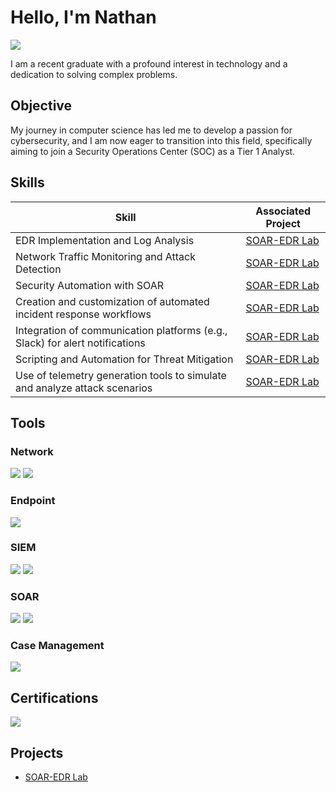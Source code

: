 # Hello, I'm Nathan
<a href="https://linkedin.com/in/nathan-parisot"><img src="https://img.shields.io/badge/-LinkedIn-0072b1?&style=for-the-badge&logo=linkedin&logoColor=white" /></a>


I am a recent graduate with a profound interest in technology and a dedication to solving complex problems.

## Objective

My journey in computer science has led me to develop a passion for cybersecurity, and I am now eager to transition into this field, specifically aiming to join a Security Operations Center (SOC) as a Tier 1 Analyst.

## Skills

| Skill                                         | Associated Project         |
|-----------------------------------------------|----------------------------|
| EDR Implementation and Log Analysis          | <a href="https://github.com/Paris0t/SOAR-EDR-Project">SOAR-EDR Lab</a>|
| Network Traffic Monitoring and Attack Detection | <a href="https://github.com/Paris0t/SOAR-EDR-Project">SOAR-EDR Lab</a>|
| Security Automation with SOAR         | <a href="https://github.com/Paris0t/SOAR-EDR-Project">SOAR-EDR Lab</a>|
| Creation and customization of automated incident response workflows      | <a href="https://github.com/Paris0t/SOAR-EDR-Project">SOAR-EDR Lab</a>|
| Integration of communication platforms (e.g., Slack) for alert notifications                  | <a href="https://github.com/Paris0t/SOAR-EDR-Project">SOAR-EDR Lab</a>|
| Scripting and Automation for Threat Mitigation | <a href="https://github.com/Paris0t/SOAR-EDR-Project">SOAR-EDR Lab</a>|
| Use of telemetry generation tools to simulate and analyze attack scenarios | <a href="https://github.com/Paris0t/SOAR-EDR-Project">SOAR-EDR Lab</a>|

## Tools

### Network
<div>
    <img src="https://img.shields.io/badge/-Wireshark-1679A7?&style=for-the-badge&logo=Wireshark&logoColor=white" />
    <img src="https://img.shields.io/badge/-Tcpdump-777BB4?&style=for-the-badge&logo=Tcpdump&logoColor=white" />
</div>

### Endpoint
<div>
    <img src="https://img.shields.io/badge/LimaCharlie-gray?style=for-the-badge" />
</div>

### SIEM
<div>
    <img src="https://img.shields.io/badge/-Splunk-000000?&style=for-the-badge&logo=Splunk&logoColor=white" />
    <img src="https://img.shields.io/badge/Wazuh-005C99?style=for-the-badge&logo=Wazuh&logoColor=white" />
</div>

### SOAR
<div>
    <img src="https://img.shields.io/badge/Shuffle%20SOAR-FF5733?style=for-the-badge&logo=shuffle-soar&logoColor=white" />
    <img src="https://img.shields.io/badge/Tines-005A5F?style=for-the-badge&logo=Tines&logoColor=white" />
</div>

### Case Management
<div>
    <img src="https://img.shields.io/badge/The_Hive-4E342E?style=for-the-badge&logo=The%20Hive&logoColor=white" />
</div>

## Certifications
<div>
<img src="https://img.shields.io/badge/CompTIA-CySA%2B-EA161F?style=for-the-badge&logo=CompTIA&logoColor=white&labelColor=EA161F" />
</div>

## Projects
- <a href="https://github.com/Paris0t/SOAR-EDR-Project">SOAR-EDR Lab</a>
